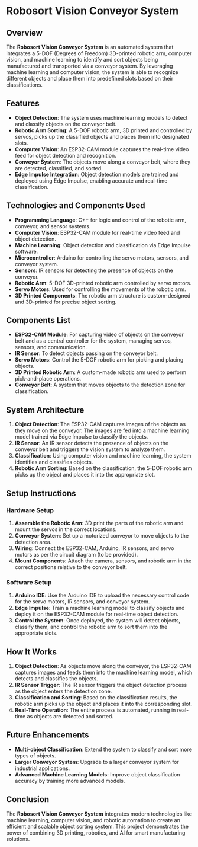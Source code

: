 
# Robosort Vision Conveyor System

## Overview
The **Robosort Vision Conveyor System** is an automated system that integrates a 5-DOF (Degrees of Freedom) 3D-printed robotic arm, computer vision, and machine learning to identify and sort objects being manufactured and transported via a conveyor system. By leveraging machine learning and computer vision, the system is able to recognize different objects and place them into predefined slots based on their classifications.

## Features
- **Object Detection**: The system uses machine learning models to detect and classify objects on the conveyor belt.
- **Robotic Arm Sorting**: A 5-DOF robotic arm, 3D printed and controlled by servos, picks up the classified objects and places them into designated slots.
- **Computer Vision**: An ESP32-CAM module captures the real-time video feed for object detection and recognition.
- **Conveyor System**: The objects move along a conveyor belt, where they are detected, classified, and sorted.
- **Edge Impulse Integration**: Object detection models are trained and deployed using Edge Impulse, enabling accurate and real-time classification.

## Technologies and Components Used
- **Programming Language**: C++ for logic and control of the robotic arm, conveyor, and sensor systems.
- **Computer Vision**: ESP32-CAM module for real-time video feed and object detection.
- **Machine Learning**: Object detection and classification via Edge Impulse software.
- **Microcontroller**: Arduino for controlling the servo motors, sensors, and conveyor system.
- **Sensors**: IR sensors for detecting the presence of objects on the conveyor.
- **Robotic Arm**: 5-DOF 3D-printed robotic arm controlled by servo motors.
- **Servo Motors**: Used for controlling the movements of the robotic arm.
- **3D Printed Components**: The robotic arm structure is custom-designed and 3D-printed for precise object sorting.
  
## Components List
- **ESP32-CAM Module**: For capturing video of objects on the conveyor belt and as a central controller for the system, managing servos, sensors, and communication.
- **IR Sensor**: To detect objects passing on the conveyor belt.
- **Servo Motors**: Control the 5-DOF robotic arm for picking and placing objects.
- **3D Printed Robotic Arm**: A custom-made robotic arm used to perform pick-and-place operations.
- **Conveyor Belt**: A system that moves objects to the detection zone for classification.
  
## System Architecture
1. **Object Detection**: The ESP32-CAM captures images of the objects as they move on the conveyor. The images are fed into a machine learning model trained via Edge Impulse to classify the objects.
2. **IR Sensor**: An IR sensor detects the presence of objects on the conveyor belt and triggers the vision system to analyze them.
3. **Classification**: Using computer vision and machine learning, the system identifies and classifies objects.
4. **Robotic Arm Sorting**: Based on the classification, the 5-DOF robotic arm picks up the object and places it into the appropriate slot.
  
## Setup Instructions
### Hardware Setup
1. **Assemble the Robotic Arm**: 3D print the parts of the robotic arm and mount the servos in the correct locations.
2. **Conveyor System**: Set up a motorized conveyor to move objects to the detection area.
3. **Wiring**: Connect the ESP32-CAM, Arduino, IR sensors, and servo motors as per the circuit diagram (to be provided).
4. **Mount Components**: Attach the camera, sensors, and robotic arm in the correct positions relative to the conveyor belt.

### Software Setup
1. **Arduino IDE**: Use the Arduino IDE to upload the necessary control code for the servo motors, IR sensors, and conveyor system.
2. **Edge Impulse**: Train a machine learning model to classify objects and deploy it on the ESP32-CAM module for real-time object detection.
3. **Control the System**: Once deployed, the system will detect objects, classify them, and control the robotic arm to sort them into the appropriate slots.

## How It Works
1. **Object Detection**: As objects move along the conveyor, the ESP32-CAM captures images and feeds them into the machine learning model, which detects and classifies the objects.
2. **IR Sensor Trigger**: The IR sensor triggers the object detection process as the object enters the detection zone.
3. **Classification and Sorting**: Based on the classification results, the robotic arm picks up the object and places it into the corresponding slot.
4. **Real-Time Operation**: The entire process is automated, running in real-time as objects are detected and sorted.


## Future Enhancements
- **Multi-object Classification**: Extend the system to classify and sort more types of objects.
- **Larger Conveyor System**: Upgrade to a larger conveyor system for industrial applications.
- **Advanced Machine Learning Models**: Improve object classification accuracy by training more advanced models.

## Conclusion
The **Robosort Vision Conveyor System** integrates modern technologies like machine learning, computer vision, and robotic automation to create an efficient and scalable object sorting system. This project demonstrates the power of combining 3D printing, robotics, and AI for smart manufacturing solutions.
